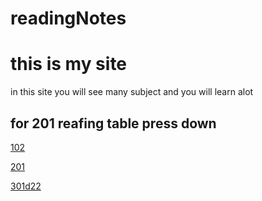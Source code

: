 # readingNotes
# this is my site
in this site you will see many  subject 
and you will learn alot





## for 201 reafing table press down

[102](102/readme)

[201](201/readme)

[301d22](301d22/readme)
